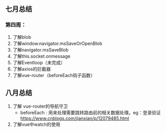 ## 七月总结

### 第四周：

1. 了解blob
2. 了解window.navigator.msSaveOrOpenBlob
3. 了解navigator.msSaveBlob  
4. 了解this.socket.onmessage
5. 了解Eventloop（未完成）
6. 了解axios的拦截器
7. 了解vue-router（beforeEach钩子函数）

## 八月总结

1. 了解 vue-router的导航守卫
   * beforeEach : 用来处理需要跳转路由前的相关数据处理。eg：登录验证  https://www.cnblogs.com/jianxian/p/12079485.html
2. 了解vue中watch的使用 

